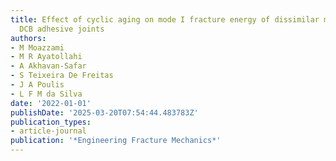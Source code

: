 ```yaml
---
title: Effect of cyclic aging on mode I fracture energy of dissimilar metal/composite
  DCB adhesive joints
authors:
- M Moazzami
- M R Ayatollahi
- A Akhavan-Safar
- S Teixeira De Freitas
- J A Poulis
- L F M da Silva
date: '2022-01-01'
publishDate: '2025-03-20T07:54:44.483783Z'
publication_types:
- article-journal
publication: '*Engineering Fracture Mechanics*'
---
```

